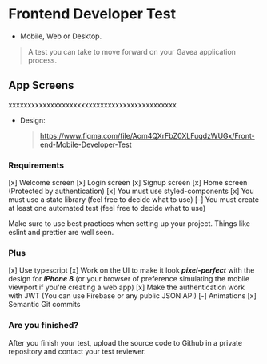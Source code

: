 # Frontend Developer Test

- Mobile, Web or Desktop.

> A test you can take to move forward on your Gavea application process.

## App Screens

xxxxxxxxxxxxxxxxxxxxxxxxxxxxxxxxxxxxxxxxxxxx

- Design:
  > https://www.figma.com/file/Aom4QXrFbZ0XLFuqdzWUGx/Front-end-Mobile-Developer-Test

### Requirements

[x] Welcome screen
[x] Login screen
[x] Signup screen
[x] Home screen (Protected by authentication)
[x] You must use styled-components
[x] You must use a state library (feel free to decide what to use)
[-] You must create at least one automated test (feel free to decide what to use)

Make sure to use best practices when setting up your project. Things like eslint and prettier are well seen.

### Plus

[x] Use typescript
[x] Work on the UI to make it look **_pixel-perfect_** with the design for **_iPhone 8_** (or your browser of preference simulating the mobile viewport if you're creating a web app)
[x] Make the authentication work with JWT (You can use Firebase or any public JSON API)
[-] Animations
[x] Semantic Git commits

### Are you finished?

After you finish your test, upload the source code to Github in a private repository and contact your test reviewer.
